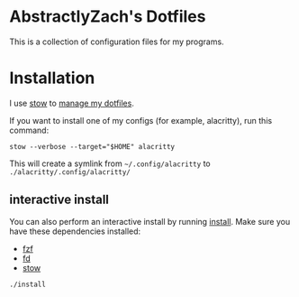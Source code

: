 # AbstractlyZach's Dotfiles

This is a collection of configuration files for my programs.

# Installation
I use [stow](https://www.gnu.org/software/stow/) to 
[manage my dotfiles](http://brandon.invergo.net/news/2012-05-26-using-gnu-stow-to-manage-your-dotfiles.html).

If you want to install one of my configs (for example, alacritty), run this command:
```
stow --verbose --target="$HOME" alacritty
```

This will create a symlink from `~/.config/alacritty` to `./alacritty/.config/alacritty/`


## interactive install
You can also perform an interactive install by running [install](install). Make sure you have these dependencies installed:

* [fzf](https://github.com/junegunn/fzf)
* [fd](https://github.com/sharkdp/fd)
* [stow](https://www.gnu.org/software/stow/)

```
./install
```
